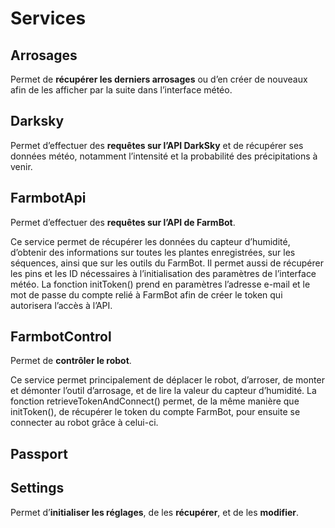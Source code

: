 # Services

## Arrosages

Permet de **récupérer les derniers arrosages** ou d’en créer de nouveaux afin de les afficher par la suite dans l’interface météo.

## Darksky

Permet d’effectuer des **requêtes sur l’API DarkSky** et de récupérer ses données météo, notamment l’intensité et la probabilité des précipitations à venir.

## FarmbotApi

Permet d’effectuer des **requêtes sur l’API de FarmBot**.

Ce service permet de récupérer les données du capteur d’humidité, d’obtenir des informations sur toutes les plantes enregistrées, sur les séquences, ainsi que sur les outils du FarmBot. Il permet aussi de récupérer les pins et les ID nécessaires à l’initialisation des paramètres de l’interface météo. La fonction initToken() prend en paramètres l’adresse e-mail et le mot de passe du compte relié à FarmBot afin de créer le token qui autorisera l’accès à l’API. 

## FarmbotControl

Permet de **contrôler le robot**.

Ce service permet principalement de déplacer le robot, d’arroser, de monter et démonter l’outil d’arrosage, et de lire la valeur du capteur d’humidité. La fonction retrieveTokenAndConnect() permet, de la même manière que initToken(), de récupérer le token du compte FarmBot, pour ensuite se connecter au robot grâce à celui-ci. 

## Passport

## Settings

Permet d’**initialiser les réglages**, de les **récupérer**, et de les **modifier**.
